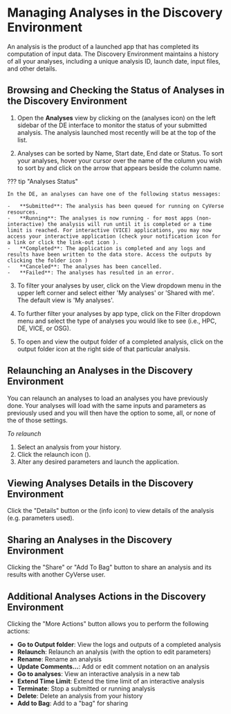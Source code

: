 # Managing Analyses in the Discovery Environment

An analysis is the product of a launched app that has completed its computation of input data. The Discovery Environment maintains a history
of all your analyses, including a unique analysis ID, launch date, input files, and other details.


## Browsing and Checking the Status of Analyses in the Discovery Environment

1. Open the **Analyses** view by clicking on the (analyses icon) on the left sidebar of the DE interface to monitor the status of your submitted
analysis. The analysis launched most recently will be at the top of the list.

2. Analyses can be sorted by Name, Start date, End date or Status. To sort your analyses, hover your cursor over the name of the column you
wish to sort by and click on the arrow that appears beside the column name.

??? tip "Analyses Status"

    In the DE, an analyses can have one of the following status messages:

    -   **Submitted**: The analysis has been queued for running on CyVerse resources.
    -   **Running**: The analyses is now running - for most apps (non-interactive) the analysis will run until it is completed or a time limit is reached. For interactive (VICE) applications, you may now access your interactive application (check your notification icon for a link or click the link-out icon ).
    -   **Completed**: The application is completed and any logs and results have been written to the data store. Access the outputs by clicking the folder icon )
    -   **Canceled**: The analyses has been cancelled.
    -   **Failed**: The analyses has resulted in an error.


3. To filter your analyses by user, click on the View dropdown menu in the upper left corner and select either 'My analyses' or 'Shared with me'. The default view is 'My analyses'.

4. To further filter your analyses by app type, click on the Filter dropdown menu and select the type of analyses you would like to see (i.e., HPC, DE, VICE, or OSG).

5. To open and view the output folder of a completed analysis, click on the output folder icon at the right side of that particular analysis.

## Relaunching an Analyses in the Discovery Environment

You can relaunch an analyses to load an analyses you have previously done. Your analyses will load with the same inputs and parameters as previously used and you will then have the option to some, all, or none of the of those settings.

*To relaunch*

1.  Select an analysis from your history.
2.  Click the relaunch icon ().
3.  Alter any desired parameters and launch the application.

## Viewing Analyses Details in the Discovery Environment

Click the "Details" button or the (info icon) to view details of the analysis (e.g. parameters used).

## Sharing an Analyses in the Discovery Environment

Clicking the "Share" or "Add To Bag" button to share an analysis and its results with another CyVerse user.

## Additional Analyses Actions in the Discovery Environment

Clicking the "More Actions" button allows you to perform the following actions:

-   **Go to Output folder**: View the logs and outputs of a completed analysis
-   **Relaunch**: Relaunch an analysis (with the option to edit parameters)
-   **Rename**: Rename an analysis
-   **Update Comments...**: Add or edit comment notation on an analysis
-   **Go to analyses**: View an interactive analysis in a new tab
-   **Extend Time Limit**: Extend the time limit of an interactive analysis
-   **Terminate**: Stop a submitted or running analysis
-   **Delete**: Delete an analysis from your history
-   **Add to Bag**: Add to a "bag" for sharing

